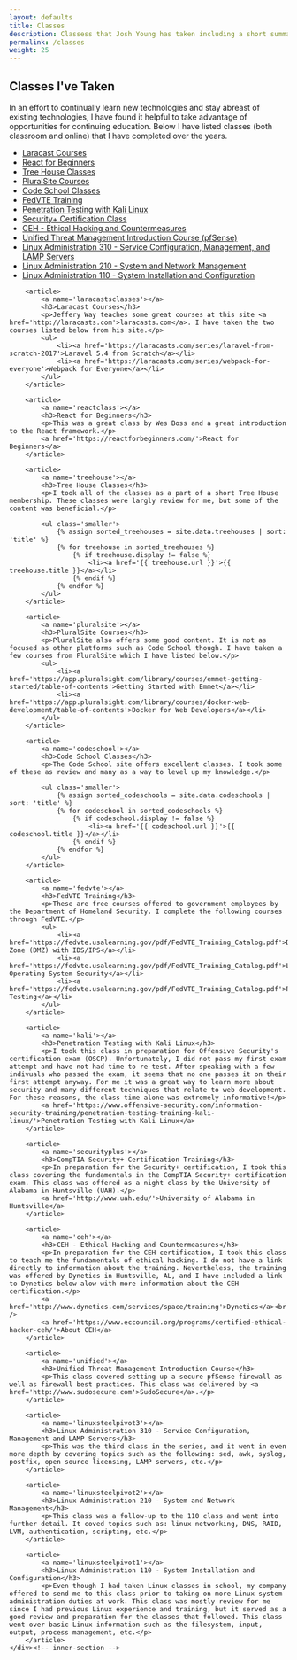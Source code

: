 ```yaml
---
layout: defaults
title: Classes
description: Classess that Josh Young has taken including a short summary of each class.
permalink: /classes
weight: 25
---
```


<section>
    <div class='inner-section'>
        <h2>Classes I've Taken</h2>
        <article>
            <p>In an effort to continually learn new technologies and stay abreast of existing technologies, I have found it helpful to take advantage of opportunities for continuing education. Below I have listed classes (both classroom and online) that I have completed over the years.</p>
            <ul class='anchor-list'>
                <li><a href='#laracastsclasses'>Laracast Courses</a></li>
                <li><a href='#reactclass'>React for Beginners</a></li>
                <li><a href='#treehouse'>Tree House Classes</a></li>
                <li><a href='#pluralsite'>PluralSite Courses</a></li>
                <li><a href='#codeschool'>Code School Classes</a></li>
                <li><a href='#fedvte'>FedVTE Training</a></li>
                <li><a href='#kali'>Penetration Testing with Kali Linux</a></li>
                <li><a href='#securityplus'>Security+ Certification Class</a></li>
                <li><a href='#ceh'>CEH - Ethical Hacking and Countermeasures</a></li>
                <li><a href='#unified'>Unified Threat Management Introduction Course (pfSense)</a></li>
                <li><a href='#linuxsteelpivot3'>Linux Administration 310 - Service Configuration, Management, and LAMP Servers</a></li>
                <li><a href='#linuxsteelpivot2'>Linux Administration 210 - System and Network Management</a></li>
                <li><a href='#linuxsteelpivot1'>Linux Administration 110 - System Installation and Configuration</a></li>
            </ul>
        </article>

        <article>
            <a name='laracastsclasses'></a>
            <h3>Laracast Courses</h3>
            <p>Jeffery Way teaches some great courses at this site <a href='http://laracasts.com'>laracasts.com</a>. I have taken the two courses listed below from his site.</p>
            <ul>
                <li><a href='https://laracasts.com/series/laravel-from-scratch-2017'>Laravel 5.4 from Scratch</a></li>
                <li><a href='https://laracasts.com/series/webpack-for-everyone'>Webpack for Everyone</a></li>
            </ul>
        </article>

        <article>
            <a name='reactclass'></a>
            <h3>React for Beginners</h3>
            <p>This was a great class by Wes Boss and a great introduction to the React framework.</p>
            <a href='https://reactforbeginners.com/'>React for Beginners</a>
        </article>

        <article>
            <a name='treehouse'></a>
            <h3>Tree House Classes</h3>
            <p>I took all of the classes as a part of a short Tree House membership. These classes were largly review for me, but some of the content was beneficial.</p>

            <ul class='smaller'>
                {% assign sorted_treehouses = site.data.treehouses | sort: 'title' %}
                {% for treehouse in sorted_treehouses %}
                    {% if treehouse.display != false %}
                        <li><a href='{{ treehouse.url }}'>{{ treehouse.title }}</a></li>
                    {% endif %}
                {% endfor %}
            </ul>
        </article>

        <article>
            <a name='pluralsite'></a>
            <h3>PluralSite Courses</h3>
            <p>PluralSite also offers some good content. It is not as focused as other platforms such as Code School though. I have taken a few courses from PluralSite which I have listed below.</p>
            <ul>
                <li><a href='https://app.pluralsight.com/library/courses/emmet-getting-started/table-of-contents'>Getting Started with Emmet</a></li>
                <li><a href='https://app.pluralsight.com/library/courses/docker-web-development/table-of-contents'>Docker for Web Developers</a></li>
            </ul>
        </article>

        <article>
            <a name='codeschool'></a>
            <h3>Code School Classes</h3>
            <p>The Code School site offers excellent classes. I took some of these as review and many as a way to level up my knowledge.</p>

            <ul class='smaller'>
                {% assign sorted_codeschools = site.data.codeschools | sort: 'title' %}
                {% for codeschool in sorted_codeschools %}
                    {% if codeschool.display != false %}
                        <li><a href='{{ codeschool.url }}'>{{ codeschool.title }}</a></li>
                    {% endif %}
                {% endfor %}
            </ul>
        </article>

        <article>
            <a name='fedvte'></a>
            <h3>FedVTE Training</h3>
            <p>These are free courses offered to government employees by the Department of Homeland Security. I complete the following courses through FedVTE.</p>
            <ul>
                <li><a href='https://fedvte.usalearning.gov/pdf/FedVTE_Training_Catalog.pdf'>Demilitarized Zone (DMZ) with IDS/IPS</a></li>
                <li><a href='https://fedvte.usalearning.gov/pdf/FedVTE_Training_Catalog.pdf'>Linux Operating System Security</a></li>
                <li><a href='https://fedvte.usalearning.gov/pdf/FedVTE_Training_Catalog.pdf'>Penetration Testing</a></li>
            </ul>
        </article>

        <article>
            <a name='kali'></a>
            <h3>Penetration Testing with Kali Linux</h3>
            <p>I took this class in preparation for Offensive Security's certification exam (OSCP). Unfortunately, I did not pass my first exam attempt and have not had time to re-test. After speaking with a few indivuals who passed the exam, it seems that no one passes it on their first attempt anyway. For me it was a great way to learn more about security and many different techniques that relate to web development. For these reasons, the class time alone was extremely informative!</p>
            <a href='https://www.offensive-security.com/information-security-training/penetration-testing-training-kali-linux/'>Penetration Testing with Kali Linux</a>
        </article>

        <article>
            <a name='securityplus'></a>
            <h3>CompTIA Security+ Certification Training</h3>
            <p>In preparation for the Security+ certification, I took this class covering the fundamentals in the CompTIA Security+ certification exam. This class was offered as a night class by the University of Alabama in Huntsville (UAH).</p>
            <a href='http://www.uah.edu/'>University of Alabama in Huntsville</a>
        </article>

        <article>
            <a name='ceh'></a>
            <h3>CEH - Ethical Hacking and Countermeasures</h3>
            <p>In preparation for the CEH certification, I took this class to teach me the fundamentals of ethical hacking. I do not have a link directly to information about the training. Nevertheless, the training was offered by Dynetics in Huntsville, AL, and I have included a link to Dynetics below alow with more information about the CEH certification.</p>
            <a href='http://www.dynetics.com/services/space/training'>Dynetics</a><br />
            <a href='https://www.eccouncil.org/programs/certified-ethical-hacker-ceh/'>About CEH</a>
        </article>

        <article>
            <a name='unified'></a>
            <h3>Unified Threat Management Introduction Course</h3>
            <p>This class covered setting up a secure pfSense firewall as well as firewall best practices. This class was delivered by <a href='http://www.sudosecure.com'>SudoSecure</a>.</p>
        </article>

        <article>
            <a name='linuxsteelpivot3'></a>
            <h3>Linux Administration 310 - Service Configuration, Management and LAMP Servers</h3>
            <p>This was the third class in the series, and it went in even more depth by covering topics such as the following: sed, awk, syslog, postfix, open source licensing, LAMP servers, etc.</p>
        </article>

        <article>
            <a name='linuxsteelpivot2'></a>
            <h3>Linux Administration 210 - System and Network Management</h3>
            <p>This class was a follow-up to the 110 class and went into further detail. It coved topics such as: linux networking, DNS, RAID, LVM, authentication, scripting, etc.</p>
        </article>

        <article>
            <a name='linuxsteelpivot1'></a>
            <h3>Linux Administration 110 - System Installation and Configuration</h3>
            <p>Even though I had taken Linux classes in school, my company offered to send me to this class prior to taking on more Linux system administration duties at work. This class was mostly review for me since I had previous Linux experience and training, but it served as a good review and preparation for the classes that followed. This class went over basic Linux information such as the filesystem, input, output, process management, etc.</p>
        </article>
    </div><!-- inner-section -->
</section>